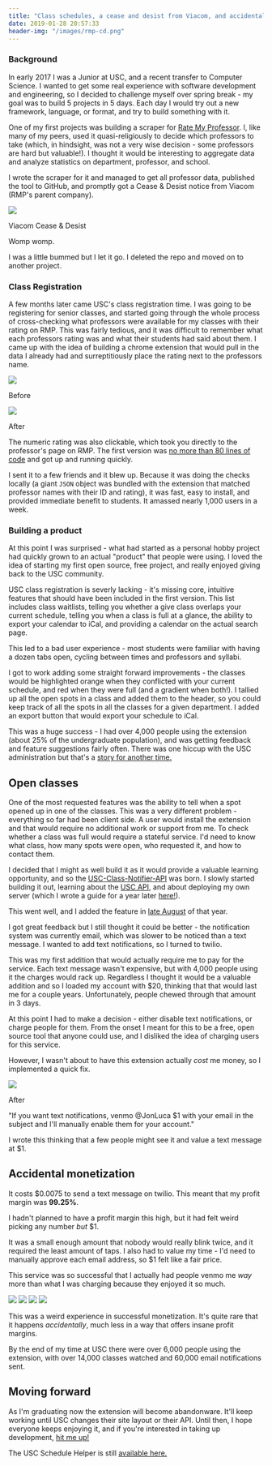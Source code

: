 ```yaml
---
title: "Class schedules, a cease and desist from Viacom, and accidental monetization"
date: 2019-01-28 20:57:33
header-img: "/images/rmp-cd.png"
---
```


<style>
    {%  include main.css  %}
</style>

### Background 

In early 2017 I was a Junior at USC, and a recent transfer to Computer Science. I wanted to get some real experience  with software development and engineering, so I decided to challenge myself over spring break - my goal was to build 5 projects in 5 days. Each day I would try out a new framework, language, or format, and try to build something with it.

One of my first projects was building a scraper for [Rate My Professor](http://ratemyprofessor.com). I, like many of my peers, used it quasi-religiously to decide which professors to take (which, in hindsight, was not a very wise decision - some professors are hard but valuable!). I thought it would be interesting to aggregate data and analyze statistics on department, professor, and school. 

I wrote the scraper for it and managed to get all professor data, published the tool to GitHub, and promptly got a Cease & Desist notice from Viacom (RMP's parent company). 

<img class="centered" src="/images/rmp-cd.png">
<p class="footnote">Viacom Cease & Desist</p>

Womp womp. 

I was a little bummed but I let it go. I deleted the repo and moved on to another project. 

### Class Registration

A few months later came USC's class registration time. I was going to be registering for senior classes, and started going through the whole process of cross-checking what professors were available for my classes with their rating on RMP. This was fairly tedious, and it was difficult to remember what each professors rating was and what their students had said about them. I came up with the idea of building a chrome extension that would pull in the data I already had and surreptitiously place the rating next to the professors name. 

<img class="centered" src="/images/uscsh-pre.png">
<p class="footnote">Before</p>

<img class="centered" src="/images/uscsh-after.png">
<p class="footnote">After</p>

The numeric rating was also clickable, which took you directly to the professor's page on RMP. The first version was [no more than 80 lines of code](https://github.com/jonluca/USC-Schedule-Helper/tree/7c5674ebe564cf827d6186b1a35bcc4042a90e5e) and got up and running quickly. 

I sent it to a few friends and it blew up. Because it was doing the checks locally (a giant `JSON` object was bundled with the extension that matched professor names with their ID and rating), it was fast, easy to install, and provided immediate benefit to students. It amassed nearly 1,000 users in a week. 

### Building a product

At this point I was surprised - what had started as a personal hobby project had quickly grown to an actual "product" that people were using. I loved the idea of starting my first open source, free project, and really enjoyed giving back to the USC community. 

USC class registration is severly lacking - it's missing core, intuitive features that should have been included in the first version. This list includes class waitlists, telling you whether a give class overlaps your current schedule, telling you when a class is full at a glance, the ability to export your calendar to iCal, and providing a calendar on the actual search page. 

This led to a bad user experience - most students were familiar with having a dozen tabs open, cycling between times and professors and syllabi. 

I got to work adding some straight forward improvements - the classes would be highlighted orange when they conflicted with your current schedule, and red when they were full (and a gradient when both!). I tallied up all the open spots in a class and added them to the header, so you could keep track of all the spots in all the classes for a given department. I added an export button that would export your schedule to iCal. 

This was a huge success - I had over 4,000 people using the extension (about 25% of the undergraduate population), and was getting feedback and feature suggestions fairly often. There was one hiccup with the USC administration but that's a [story for another time.](https://github.com/jonluca/USC-Schedule-Helper/commit/fdc414ab9ffc5f25df857e5be42cc13701bde283#diff-35c80558883c32ba23c8363ca2b3c422R14)

## Open classes

One of the most requested features was the ability to tell when a spot opened up in one of the classes. This was a very different problem - everything so far had been client side. A user would install the extension and that would require no additional work or support from me. To check whether a class was full would require a stateful service. I'd need to know what class, how many spots were open, who requested it, and how to contact them. 

I decided that I might as well build it as it would provide a valuable learning opportunity, and so the [USC-Class-Notifier-API](https://github.com/jonluca/USC-Class-Notifier-API) was born. I slowly started building it out, learning about the [USC API](https://web-app.usc.edu/web/soc/docs/html/), and about deploying my own server (which I wrote a guide for a year later [here!](https://github.com/scopeusc/scope-s18/tree/master/lesson-6)).

This went well, and I added the feature in [late August](https://github.com/jonluca/USC-Schedule-Helper/commit/b77a749c4f67543a3e7d12c6412f5b07936e1200) of that year. 

I got great feedback but I still thought it could be better - the notification system was currently email, which was slower to be noticed than a text message. I wanted to add text notifications, so I turned to twilio. 

This was my first addition that would actually require me to pay for the service. Each text message wasn't expensive, but with 4,000 people using it the charges would rack up. Regardless I thought it would be a valuable addition and so I loaded my account with $20, thinking that that would last me for a couple years. Unfortunately, people chewed through that amount in 3 days.

At this point I had to make a decision - either disable text notifications, or charge people for them. From the onset I meant for this to be a free, open source tool that anyone could use, and I disliked the idea of charging users for this service. 

However, I wasn't about to have this extension actually *cost* me money, so I implemented a quick fix. 

<img class="centered" src="/images/uscsh-venmo.png">
<p class="footnote">After</p>

"If you want text notifications, venmo @JonLuca $1 with your email in the subject and I'll manually enable them for your account."

I wrote this thinking that a few people might see it and value a text message at $1. 

## Accidental monetization

It costs $0.0075 to send a text message on twilio. This meant that my profit margin was **99.25%**.

I hadn't planned to have a profit margin this high, but it had felt weird picking any number *but* $1.

It was a small enough amount that nobody would really blink twice, and it required the least amount of taps. I also had to value my time - I'd need to manually approve each email address, so $1 felt like a fair price.

This service was so successful that I actually had people venmo me *way* more than what I was charging because they enjoyed it so much.

<img class="centered" src="/images/usc-venmo1.png">
<img class="centered" src="/images/usc-venmo2.png">
<img class="centered" src="/images/usc-venmo3.png">
<img class="centered" src="/images/usc-venmo4.png">

This was a weird experience in successful monetization. It's quite rare that it happens *accidentally*, much less in a way that offers insane profit margins.

By the end of my time at USC there were over 6,000 people using the extension, with over 14,000 classes watched and 60,000 email notifications sent.

## Moving forward

As I'm graduating now the extension will become abandonware. It'll keep working until USC changes their site layout or their API. Until then, I hope everyone keeps enjoying it, and if you're interested in taking up development, [hit me up!](https://blog.jonlu.ca/contact)


The USC Schedule Helper is still [available here.](https://chrome.google.com/webstore/detail/usc-schedule-helper/gchplemiinhmilinflepfpmjhmbfnlhk)